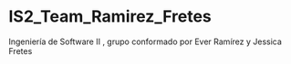 # IS2_Team_Ramirez_Fretes
Ingeniería de Software II , grupo conformado por Ever Ramírez y Jessica Fretes 

